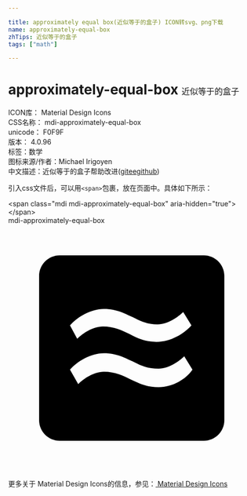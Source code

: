 ```yaml
---

title: approximately equal box(近似等于的盒子) ICON转svg、png下载
name: approximately-equal-box
zhTips: 近似等于的盒子
tags: ["math"]

---
```


# approximately-equal-box  <small style="font-size: 60%;font-weight: 100">近似等于的盒子</small>


<div class="detail-page">
<p>
<span>
ICON库：
<span class="badge-secondary badge">Material Design Icons</span> 
</span>
<br/>
<span>
CSS名称：
<span class="badge-secondary badge">mdi-approximately-equal-box</span> 
</span>
<br/>
<span>
unicode：
<span class="badge-secondary badge">F0F9F</span> 
<copy-btn content='F0F9F' btn-title=""></copy-btn>
<copy-btn :content='String.fromCodePoint(parseInt("F0F9F", 16))' btn-title="复制U"></copy-btn>
</span>
<br/>
<span>
版本：
<span class="badge-secondary badge">4.0.96</span> 
</span><br/><span>标签：<span class="badge-light badge"><router-link to="/tags/math.html">数学</router-link></span></span>
<br/>
<span>图标来源/作者：<span class="badge-light badge">Michael Irigoyen</span></span> 
<br/>
<span class="zh-detail">中文描述：<span class="badge-primary badge">近似等于的盒子</span><span class="help-link"><span>帮助改进</span>(<a href="https://gitee.com/liuwave/icon-helper/edit/master/json/material/approximately-equal-box.json" target="_blank" rel="noopener noreferrer">gitee</a><a href="https://github.com/liuwave/icon-helper/edit/master/json/material/approximately-equal-box.json" target="_blank" rel="noopener noreferrer">github</a></span>)</span><br/>
</p>
</div>
<div class="alert alert-dark">
  <i class="mdi mdi-approximately-equal-box mdi-48px"></i>
  <i class="mdi mdi-approximately-equal-box mdi-36px"></i>
  <i class="mdi mdi-approximately-equal-box mdi-24px"></i>
  <i class="mdi mdi-approximately-equal-box mdi-18px"></i>
</div>
<div>
  <p>引入css文件后，可以用<code>&lt;span&gt;</code>包裹，放在页面中。具体如下所示：    
  </p>
  <div class="alert alert-primary" style="font-size: 14px">
    &lt;span class="mdi mdi-approximately-equal-box" aria-hidden="true"&gt;&lt;/span&gt;
    <copy-btn content='<span class="mdi mdi-approximately-equal-box" aria-hidden="true"></span>'></copy-btn>
  </div>
  <div class="alert alert-secondary">
    <i class="mdi mdi-approximately-equal-box"
    style="font-size: 24px"
    aria-hidden="true"></i> mdi-approximately-equal-box
    <copy-btn content="mdi-approximately-equal-box" btn-title="复制图标名称"></copy-btn>
  </div>
</div>
<div id="svg" class="svg-wrap">
<svg xmlns="http://www.w3.org/2000/svg" viewBox="0 0 24 24"><path d="M19 3H5C3.9 3 3 3.9 3 5V19C3 20.1 3.9 21 5 21H19C20.1 21 21 20.1 21 19V5C21 3.9 20.1 3 19 3M9.3 8.2C10.6 8.2 11.4 8.7 12.1 9C12.7 9.3 13.4 9.7 14.5 9.7C15.5 9.7 16.5 9 17 8.5L17.8 9.8C17.1 10.6 15.8 11.4 14.4 11.4C13.1 11.4 12.3 10.9 11.7 10.6C11.1 10.3 10.3 9.9 9.2 9.9C8.2 9.9 7.2 10.6 6.7 11.1L6 9.8C6.7 9 8 8.2 9.3 8.2M14.6 15.8C13.3 15.8 12.5 15.3 11.8 15C11.2 14.7 10.4 14.3 9.3 14.3C8.3 14.3 7.3 15 6.8 15.5L6 14.1C6.7 13.3 8 12.5 9.3 12.5C10.6 12.5 11.4 13 12.1 13.3C12.7 13.6 13.4 14 14.6 14C15.6 14 16.6 13.3 17.1 12.8L17.9 14.1C17.3 15 16 15.8 14.6 15.8Z" /></svg>
</div>
<detail full-name='mdi-approximately-equal-box'></detail>
    
<div><p>更多关于 Material Design Icons的信息，参见：<a target="_blank" href="https://iconhelper.cn/material.html"> Material Design Icons</a>
</p></div>
